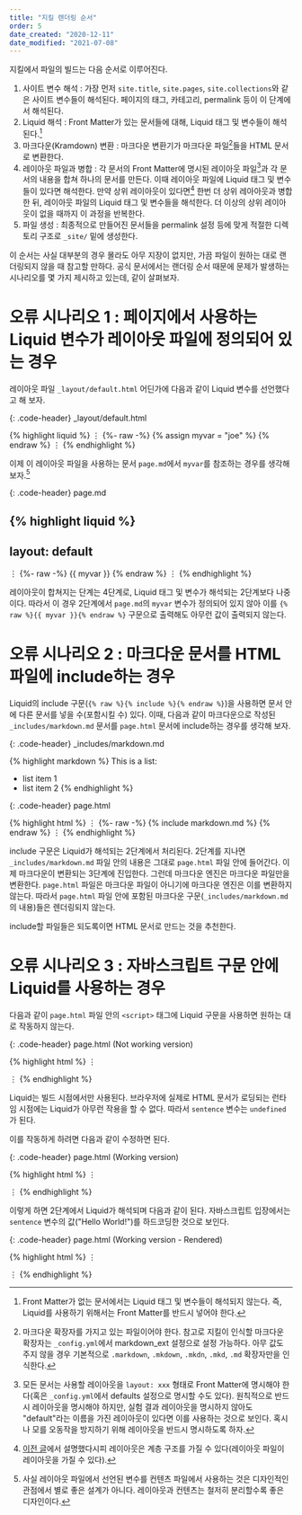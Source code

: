 ```yaml
---
title: "지킬 렌더링 순서"
order: 5
date_created: "2020-12-11"
date_modified: "2021-07-08"
---
```


지킬에서 파일의 빌드는 다음 순서로 이루어진다.

1. 사이트 변수 해석 : 가장 먼저 `site.title`, `site.pages`, `site.collections`와 같은 사이트 변수들이 해석된다. 페이지의 태그, 카테고리, permalink 등이 이 단계에서 해석된다.
2. Liquid 해석 : Front Matter가 있는 문서들에 대해, Liquid 태그 및 변수들이 해석된다.[^1]
3. 마크다운(Kramdown) 변환 : 마크다운 변환기가 마크다운 파일[^2]들을 HTML 문서로 변환한다.
4. 레이아웃 파일과 병합 : 각 문서의 Front Matter에 명시된 레이아웃 파일[^3]과 각 문서의 내용을 합쳐 하나의 문서를 만든다. 이때 레이아웃 파일에 Liquid 태그 및 변수들이 있다면 해석한다. 만약 상위 레이아웃이 있다면[^4] 한번 더 상위 레아아웃과 병합한 뒤, 레이아웃 파일의 Liquid 태그 및 변수들을 해석한다. 더 이상의 상위 레이아웃이 없을 때까지 이 과정을 반복한다.
5. 파일 생성 : 최종적으로 만들어진 문서들을 permalink 설정 등에 맞게 적절한 디렉토리 구조로 `_site/` 밑에 생성한다.

[^1]: Front Matter가 없는 문서에서는 Liquid 태그 및 변수들이 해석되지 않는다. 즉, Liquid를 사용하기 위해서는 Front Matter를 반드시 넣어야 한다.
[^2]: 마크다운 확장자를 가지고 있는 파일이어야 한다. 참고로 지킬이 인식할 마크다운 확장자는 `_config.yml`에서 markdown_ext 설정으로 설정 가능하다. 아무 값도 주지 않을 경우 기본적으로 `.markdown`, `.mkdown`, `.mkdn`, `.mkd`, `.md` 확장자만을 인식한다.
[^3]: 모든 문서는 사용할 레이아웃을 `layout: xxx` 형태로 Front Matter에 명시해야 한다(혹은 `_config.yml`에서 defaults 설정으로 명시할 수도 있다). 원칙적으로 반드시 레이아웃을 명시해야 하지만, 실험 결과 레이아웃을 명시하지 않아도 "default"라는 이름을 가진 레이아웃이 있다면 이를 사용하는 것으로 보인다. 혹시나 모를 오동작을 방지하기 위해 레이아웃을 반드시 명시하도록 하자.
[^4]: [이전 글](/jekyll/04-jekyll-directories#kramdown__layouts)에서 설명했다시피 레이아웃은 계층 구조를 가질 수 있다(레이아웃 파일이 레이아웃을 가질 수 있다).

이 순서는 사실 대부분의 경우 몰라도 아무 지장이 없지만, 가끔 파일이 원하는 대로 랜더링되지 않을 때 참고할 만하다. 공식 문서에서는 랜더링 순서 때문에 문제가 발생하는 시나리오를 몇 가지 제시하고 있는데, 같이 살펴보자.

# 오류 시나리오 1 : 페이지에서 사용하는 Liquid 변수가 레이아웃 파일에 정의되어 있는 경우

레이아웃 파일 `_layout/default.html` 어딘가에 다음과 같이 Liquid 변수를 선언했다고 해 보자.

{: .code-header}
_layout/default.html

{% highlight liquid %}
⋮
{%- raw -%}
{% assign myvar = "joe" %}
{% endraw %}
⋮
{% endhighlight %}

이제 이 레이아웃 파일을 사용하는 문서 `page.md`에서 `myvar`를 참조하는 경우를 생각해 보자.[^5]

[^5]: 사실 레이아웃 파일에서 선언된 변수를 컨텐츠 파일에서 사용하는 것은 디자인적인 관점에서 별로 좋은 설계가 아니다. 레이아웃과 컨텐츠는 철저히 분리할수록 좋은 디자인이다.

{: .code-header}
page.md

{% highlight liquid %}
---
layout: default
---
⋮
{%- raw -%}
{{ myvar }}
{% endraw %}
⋮
{% endhighlight %}

레이아웃이 합쳐지는 단계는 4단계로, Liquid 태그 및 변수가 해석되는 2단계보다 나중이다. 따라서 이 경우 2단계에서 `page.md`의 `myvar` 변수가 정의되어 있지 않아 이를 `{% raw %}{{ myvar }}{% endraw %}` 구문으로 출력해도 아무런 값이 출력되지 않는다.

# 오류 시나리오 2 : 마크다운 문서를 HTML 파일에 include하는 경우

Liquid의 include 구문(`{% raw %}{% include %}{% endraw %}`)을 사용하면 문서 안에 다른 문서를 넣을 수(포함시킬 수) 있다. 이때, 다음과 같이 마크다운으로 작성된 `_includes/markdown.md` 문서를 `page.html` 문서에 include하는 경우를 생각해 보자.

{: .code-header}
_includes/markdown.md

{% highlight markdown %}
This is a list:
* list item 1
* list item 2
{% endhighlight %}

{: .code-header}
page.html

{% highlight html %}
⋮
{%- raw -%}
{% include markdown.md %}
{% endraw %}
⋮
{% endhighlight %}

include 구문은 Liquid가 해석되는 2단계에서 처리된다. 2단계를 지나면 `_includes/markdown.md` 파일 안의 내용은 그대로 `page.html` 파일 안에 들어간다. 이제 마크다운이 변환되는 3단계에 진입한다. 그런데 마크다운 엔진은 마크다운 파일만을 변환한다. `page.html` 파일은 마크다운 파일이 아니기에 마크다운 엔진은 이를 변환하지 않는다. 따라서 `page.html` 파일 안에 포함된 마크다운 구문(`_includes/markdown.md`의 내용)들은 렌더링되지 않는다.

include할 파일들은 되도록이면 HTML 문서로 만드는 것을 추천한다.

# 오류 시나리오 3 : 자바스크립트 구문 안에 Liquid를 사용하는 경우

다음과 같이 `page.html` 파일 안의 `<script>` 태그에 Liquid 구문을 사용하면 원하는 대로 작동하지 않는다.

{: .code-header}
page.html (Not working version)

{% highlight html %}
⋮
<p id="test"></p>

<script>
    {%- raw -%}
    {% assign sentence = "Hello World!" %}
    {% endraw %}

    document.getElementById("test").innerHTML = sentence;
</script>
⋮
{% endhighlight %}

Liquid는 빌드 시점에서만 사용된다. 브라우저에 실제로 HTML 문서가 로딩되는 런타임 시점에는 Liquid가 아무런 작용을 할 수 없다. 따라서 `sentence` 변수는 `undefined`가 된다.

이를 작동하게 하려면 다음과 같이 수정하면 된다.

{: .code-header}
page.html (Working version)

{% highlight html %}
⋮
<p id="test"></p>

<script>
    {%- raw -%}
    {% assign sentence = "Hello World!" %}
    {% endraw %}

    document.getElementById("test").innerHTML = {% raw %}{{ sentence }}{% endraw %};
</script>
⋮
{% endhighlight %}

이렇게 하면 2단계에서 Liquid가 해석되며 다음과 같이 된다. 자바스크립트 입장에서는 `sentence` 변수의 값("Hello World!")를 하드코딩한 것으로 보인다.

{: .code-header}
page.html (Working version - Rendered)

{% highlight html %}
⋮
<p id="test"></p>

<script>
    document.getElementById("test").innerHTML = "Hello World!";
</script>
⋮
{% endhighlight %}